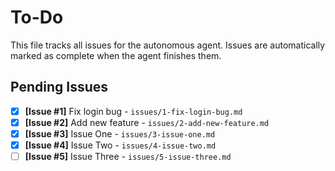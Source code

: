 # To-Do

This file tracks all issues for the autonomous agent. Issues are automatically marked as complete when the agent finishes them.

## Pending Issues
- [x] **[Issue #1]** Fix login bug - `issues/1-fix-login-bug.md`
- [x] **[Issue #2]** Add new feature - `issues/2-add-new-feature.md`
- [x] **[Issue #3]** Issue One - `issues/3-issue-one.md`
- [x] **[Issue #4]** Issue Two - `issues/4-issue-two.md`
- [ ] **[Issue #5]** Issue Three - `issues/5-issue-three.md`
